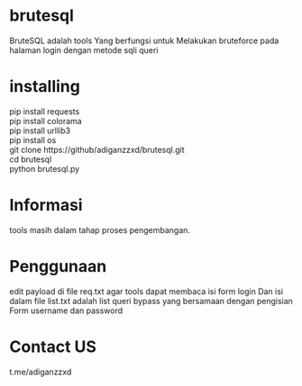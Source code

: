 # brutesql
BruteSQL adalah tools Yang berfungsi untuk Melakukan bruteforce pada halaman login dengan metode sqli queri 
# installing
pip install requests <br>
pip install colorama <br>
pip install urllib3 <br>
pip install os<br>
git clone https://github/adiganzzxd/brutesql.git<br>
cd brutesql<br>
python brutesql.py<br>
# Informasi 
tools masih dalam tahap proses pengembangan.
# Penggunaan 
edit payload di file req.txt agar tools dapat membaca isi form login Dan isi dalam file list.txt adalah list queri bypass yang bersamaan dengan pengisian Form username dan password
# Contact US
t.me/adiganzzxd
